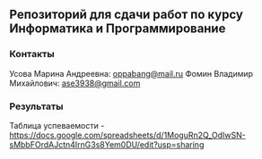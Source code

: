 ## Репозиторий для сдачи работ по курсу Информатика и Программирование


### Контакты

Усова Марина Андреевна: oppabang@mail.ru
Фомин Владимир Михайлович: ase3938@gmail.com

### Результаты
Таблица успеваемости - https://docs.google.com/spreadsheets/d/1MoguRn2Q_OdIwSN-sMbbFOrdAJctn4IrnG3s8Yem0DU/edit?usp=sharing

